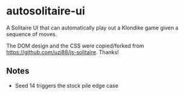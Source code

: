 # autosolitaire-ui

A Solitaire UI that can automatically play out a Klondike game given a sequence of moves.

The DOM design and the CSS were copied/forked from https://github.com/uzi88/js-solitaire. Thanks!

## Notes

- Seed 14 triggers the stock pile edge case
